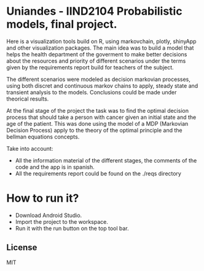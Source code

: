 # Uniandes - IIND2104 Probabilistic models, final project.

Here is a visualization tools build on R, using markovchain, plotly, shinyApp and  other visualization packages. The main idea was to build a model that helps the health department of the goverment to make better decisions about the resources and priority of different scenarios under the terms given by the requirements report build for teachers of the subject.

The different scenarios were modeled as decision markovian processes, using both discret and continuous markov chains to apply, steady state and transient analysis to the models. Conclusions could be made under theorical results. 

At the final stage of the project the task was to find the optimal decision process that should take a person with cancer given an initial state and the age of the patient. This was done using the model of a MDP (Markovian Decision Process) apply to the theory of the optimal principle and the bellman equations concepts.

Take into account:
  - All the information material of the different stages, the comments of the code and the app is in spanish.
  - All the requirements report could be found on the ./reqs directory

# How to run it?

  - Download Android Studio.
  - Import the project to the workspace.
  - Run it with the run button on the top tool bar.

License
----
MIT
